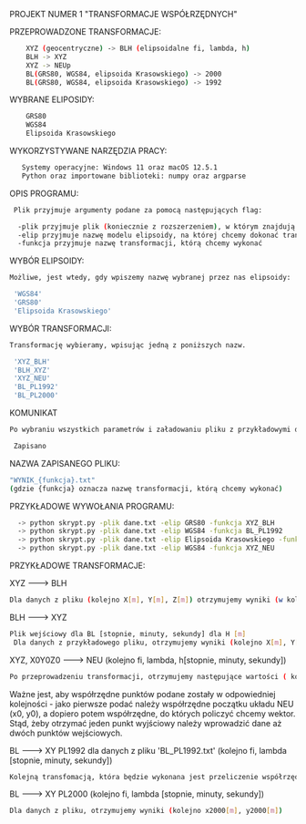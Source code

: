 PROJEKT NUMER 1 "TRANSFORMACJE WSPÓŁRZĘDNYCH"

PRZEPROWADZONE TRANSFORMACJE:
```sh
    XYZ (geocentryczne) -> BLH (elipsoidalne fi, lambda, h)
    BLH -> XYZ
    XYZ -> NEUp
    BL(GRS80, WGS84, elipsoida Krasowskiego) -> 2000
    BL(GRS80, WGS84, elipsoida Krasowskiego) -> 1992
```
 WYBRANE ELIPOSIDY:
 ```sh
     GRS80
     WGS84
     Elipsoida Krasowskiego
 ```
 WYKORZYSTYWANE NARZĘDZIA PRACY:
 ```sh
    Systemy operacyjne: Windows 11 oraz macOS 12.5.1
    Python oraz importowane biblioteki: numpy oraz argparse
```

OPIS PROGRAMU:
```sh
 Plik przyjmuje argumenty podane za pomocą następujących flag:
 ```

 ```sh
   -plik przyjmuje plik (koniecznie z rozszerzeniem), w którym znajdują się dane potrzebne do wykonania transformacji
   -elip przyjmuje nazwę modelu elipsoidy, na której chcemy dokonać transformacji
   -funkcja przyjmuje nazwę transformacji, którą chcemy wykonać
  ```
  
  WYBÓR ELIPSOIDY:
  ```sh
  Możliwe, jest wtedy, gdy wpiszemy nazwę wybranej przez nas elipsoidy:
  ```
  ```sh
   'WGS84'
   'GRS80'
   'Elipsoida Krasowskiego'
  ```
  
  WYBÓR TRANSFORMACJI:
  ```sh
  Transformację wybieramy, wpisując jedną z poniższych nazw.
  ```
  ```sh
   'XYZ_BLH'
   'BLH_XYZ'
   'XYZ_NEU'
   'BL_PL1992'
   'BL_PL2000'
  ```
  KOMUNIKAT
  ```sh
  Po wybraniu wszystkich parametrów i załadowaniu pliku z przykładowymi danymi, utworzy się plik z wynikami obliczeń w formacie txt.
```
  ```sh
   Zapisano
  ```
 NAZWA ZAPISANEGO PLIKU:
  ```sh
  "WYNIK_{funkcja}.txt"
  (gdzie {funkcja} oznacza nazwę transformacji, którą chcemy wykonać)
  ```
  
  PRZYKŁADOWE WYWOŁANIA PROGRAMU:
  ```sh
    -> python skrypt.py -plik dane.txt -elip GRS80 -funkcja XYZ_BLH
    -> python skrypt.py -plik dane.txt -elip WGS84 -funkcja BL_PL1992
    -> python skrypt.py -plik dane.txt -elip Elipsoida Krasowskiego -funkcja BL_XYZ
    -> python skrypt.py -plik dane.txt -elip WGS84 -funkcja XYZ_NEU
  ```
  
  
  PRZYKŁADOWE TRANSFORMACJE:
  
  XYZ ---> BLH
  ```sh
  Dla danych z pliku (kolejno X[m], Y[m], Z[m]) otrzymujemy wyniki (w kolejnych linijkach fi1, l1, h1, fi2, l2, h2, [stopnie, minuty, sekundy]...)
  ```

  
  BLH ---> XYZ
 ```sh
 Plik wejściowy dla BL [stopnie, minuty, sekundy] dla H [m]
  Dla danych z przykładowego pliku, otrzymujemy wyniki (kolejno X[m], Y[m], Z[m])
  ```
  
  
  XYZ, X0Y0Z0 ---> NEU  (kolejno fi, lambda, h[stopnie, minuty, sekundy])
  ```sh
Po przeprowadzeniu transformacji, otrzymujemy następujące wartości ( kolejno : N, E, U[stopnie, minuty, sekundy])
```
Ważne jest, aby współrzędne punktów podane zostały w odpowiedniej kolejności - jako pierwsze podać należy współrzędne początku układu NEU (x0, y0), a dopiero potem współrzędne, do których policzyć chcemy wektor. Stąd, żeby otrzymać jeden punkt wyjściowy należy wprowadzić dane aż dwóch punktów wejściowych.

BL ---> XY PL1992 dla danych z pliku 'BL_PL1992.txt' (kolejno fi, lambda [stopnie, minuty, sekundy])
```sh
Kolejną transfomacją, która będzie wykonana jest przeliczenie współrzędnych geodezyjnech do układu współrzędnych 1992. Otrzymujemy wyniki (kolejno X92[m],Y92[m])
 ``` 
 
BL ---> XY PL2000 (kolejno fi, lambda [stopnie, minuty, sekundy])
```sh
Dla danych z pliku, otrzymujemy wyniki (kolejno x2000[m], y2000[m])
 ```
  

 
